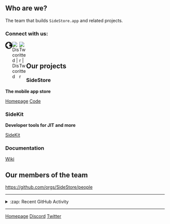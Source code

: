 <!-- 
Docs: How to use GitHub README and actions to auto-generate embedded content.
https://github.com/anuraghazra/github-readme-stats
https://www.youtube.com/watch?v=n6d4KHSKqGk
https://github.com/rahuldkjain/github-profile-readme-generator
 -->

## Who are we?

The team that builds `SideStore.app` and related projects.

### Connect with us:

<!--
[![Website](https://img.shields.io/website?label=sidestore.io&style=for-the-badge&url=https://sidestore.io)](https://sidestore.io)
[![Twitter Follow](https://img.shields.io/twitter/follow/sidestore_io?color=1DA1F2&logo=twitter&style=for-the-badge)](https://twitter.com/intent/follow?original_referer=https%3A%2F%2Fgithub.com%2Fsidestore&screen_name=sidestore)
[![GitHub Followers](https://img.shields.io/github/followers/sidestore?style=for-the-badge)]()
[![GitHub Sponsors](https://img.shields.io/github/sponsors/sidestore?style=for-the-badge
)]() 
-->

[<img align="left" alt="sidestore.io" width="22px" src="https://raw.githubusercontent.com/iconic/open-iconic/master/svg/globe.svg" />][website]
[<img align="left" alt="Discord | Discord" width="22px" src="https://cdn.jsdelivr.net/npm/simple-icons@v3/icons/discord.svg" />][discord]
[<img align="left" alt="Twitter | Twitter" width="22px" src="https://cdn.jsdelivr.net/npm/simple-icons@v3/icons/twitter.svg" />][twitter]

<br />
<br />

## Our projects

### SideStore

__The mobile app store__

[Homepage][website]
[Code][git.sidestore]

### SideKit

__Developer tools for JIT and more__

[SideKit][git.sidekit]

### Documentation

[Wiki][wiki]

## Our members of the team

https://github.com/orgs/SideStore/people

---

<details>
  <summary>:zap: Recent GitHub Activity</summary>

<!--START_SECTION:activity-->
1. ❗️ Opened issue [#579](https://github.com/SideStore/SideStore/issues/579) in [SideStore/SideStore](https://github.com/SideStore/SideStore)
2. ❗️ Opened issue [#578](https://github.com/SideStore/SideStore/issues/578) in [SideStore/SideStore](https://github.com/SideStore/SideStore)
3. 🎉 Merged PR [#13](https://github.com/SideStore/omnisette-server/pull/13) in [SideStore/omnisette-server](https://github.com/SideStore/omnisette-server)
4. 🎉 Merged PR [#12](https://github.com/SideStore/omnisette-server/pull/12) in [SideStore/omnisette-server](https://github.com/SideStore/omnisette-server)
5. 💪 Opened PR [#13](https://github.com/SideStore/omnisette-server/pull/13) in [SideStore/omnisette-server](https://github.com/SideStore/omnisette-server)
6. 🗣 Commented on [#25](https://github.com/SideStore/sidestore.github.io/issues/25) in [SideStore/sidestore.github.io](https://github.com/SideStore/sidestore.github.io)
7. ❌ Closed PR [#25](https://github.com/SideStore/sidestore.github.io/pull/25) in [SideStore/sidestore.github.io](https://github.com/SideStore/sidestore.github.io)
8. 🗣 Commented on [#31](https://github.com/SideStore/sidestore.github.io/issues/31) in [SideStore/sidestore.github.io](https://github.com/SideStore/sidestore.github.io)
9. ❌ Closed PR [#31](https://github.com/SideStore/sidestore.github.io/pull/31) in [SideStore/sidestore.github.io](https://github.com/SideStore/sidestore.github.io)
10. 🗣 Commented on [#577](https://github.com/SideStore/SideStore/issues/577) in [SideStore/SideStore](https://github.com/SideStore/SideStore)
11. ❌ Closed PR [#577](https://github.com/SideStore/SideStore/pull/577) in [SideStore/SideStore](https://github.com/SideStore/SideStore)
12. 🗣 Commented on [#577](https://github.com/SideStore/SideStore/issues/577) in [SideStore/SideStore](https://github.com/SideStore/SideStore)
13. 🗣 Commented on [#574](https://github.com/SideStore/SideStore/issues/574) in [SideStore/SideStore](https://github.com/SideStore/SideStore)
14. 💪 Opened PR [#577](https://github.com/SideStore/SideStore/pull/577) in [SideStore/SideStore](https://github.com/SideStore/SideStore)
15. ❗️ Opened issue [#576](https://github.com/SideStore/SideStore/issues/576) in [SideStore/SideStore](https://github.com/SideStore/SideStore)
16. 🗣 Commented on [#519](https://github.com/SideStore/SideStore/issues/519) in [SideStore/SideStore](https://github.com/SideStore/SideStore)
17. 🗣 Commented on [#575](https://github.com/SideStore/SideStore/issues/575) in [SideStore/SideStore](https://github.com/SideStore/SideStore)
18. ❗️ Opened issue [#38](https://github.com/SideStore/Community-Source/issues/38) in [SideStore/Community-Source](https://github.com/SideStore/Community-Source)
19. ❗️ Opened issue [#575](https://github.com/SideStore/SideStore/issues/575) in [SideStore/SideStore](https://github.com/SideStore/SideStore)
20. 🗣 Commented on [#519](https://github.com/SideStore/SideStore/issues/519) in [SideStore/SideStore](https://github.com/SideStore/SideStore)
<!--END_SECTION:activity-->

</details>

---

[Homepage][patreon] [Discord][discord] [Twitter][twitter]

<!--
- [Patreon][patreon]
- [OpenCollective][opencollective]
- [YouTube][youtube]
-->

[website]: https://sidestore.io
[wiki]: https://wiki.sidestore.io
[twitter]: https://twitter.com/sidestore_io
[discord]: https://discord.gg/sidestore-949183273383395328
[youtube]: https://youtube.com/TODO
[patreon]: https://www.patreon.com/SideStore
[opencollective]: https://opencollective.com/TODO
[git.sidestore]: https://github.com/SideStore/SideStore/
[git.sidekit]: https://github.com/SideStore/SideKit

